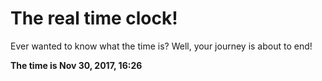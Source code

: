 # The real time clock!

Ever wanted to know what the time is? Well, your journey is about to end!

**The time is Nov 30, 2017, 16:26**